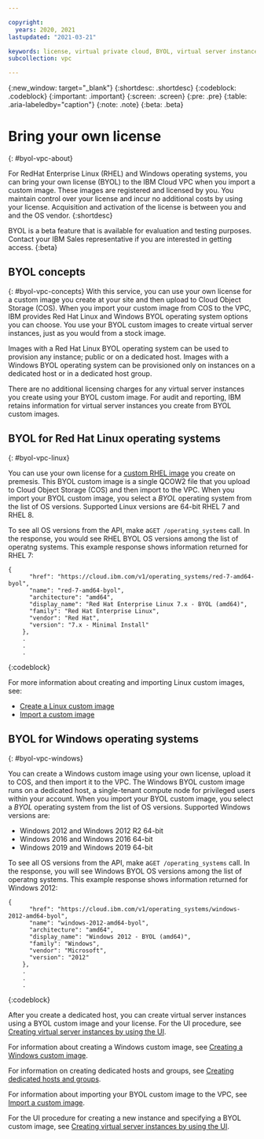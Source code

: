 ```yaml
---

copyright:
  years: 2020, 2021
lastupdated: "2021-03-21"

keywords: license, virtual private cloud, BYOL, virtual server instance, instance, custom image, encryption
subcollection: vpc

---
```

{:new_window: target="_blank"}
{:shortdesc: .shortdesc}
{:codeblock: .codeblock}
{:important: .important}
{:screen: .screen}
{:pre: .pre}
{:table: .aria-labeledby="caption"}
{:note: .note}
{:beta: .beta}

# Bring your own license
{: #byol-vpc-about}

For RedHat Enterprise Linux (RHEL) and Windows operating systems, you can bring your own license (BYOL) to the IBM Cloud VPC when you import a custom image. These images are registered and licensed by you. You maintain control over your license and incur no additional costs by using your license. Acquisition and activation of the license is between you and and the OS vendor.
{:shortdesc}

BYOL is a beta feature that is available for evaluation and testing purposes. Contact your IBM Sales representative if you are interested in getting access.
{:beta}

## BYOL concepts
{: #byol-vpc-concepts}
With this service, you can use your own license for a custom image you create at your site and then upload to Cloud Object Storage (COS). When you import your custom image from COS to the VPC, IBM provides Red Hat Linux and Windows BYOL operating system options you can choose. You use your BYOL custom images to create virtual server instances, just as you would from a stock image. 

Images with a Red Hat Linux BYOL operating system can be used to provision any instance; public or on a dedicated host. Images with a Windows BYOL operating system can be provisioned only on instances on a dedicated host or in a dedicated host group.

There are no additional licensing charges for any virtual server instances you create using your BYOL custom image. For audit and reporting, IBM retains information for virtual server instances you create from BYOL custom images.

## BYOL for Red Hat Linux operating systems
{: #byol-vpc-linux}

You can use your own license for a [custom RHEL image](/docs/vpc?topic=vpc-create-linux-custom-image) you create on premesis. This BYOL custom image is a single QCOW2 file that you upload to Cloud Object Storage (COS) and then import to the VPC. When you import your BYOL custom image, you select a _BYOL_ operating system from the list of OS versions. Supported Linux versions are 64-bit RHEL 7 and RHEL 8. 

To see all OS versions from the API, make a`GET /operating_systems` call. In the response, you would see RHEL BYOL OS versions among the list of operatng systems. This example response shows information returned for RHEL 7:

```
{
      "href": "https://cloud.ibm.com/v1/operating_systems/red-7-amd64-byol",
      "name": "red-7-amd64-byol",
      "architecture": "amd64",
      "display_name": "Red Hat Enterprise Linux 7.x - BYOL (amd64)",
      "family": "Red Hat Enterprise Linux",
      "vendor": "Red Hat",
      "version": "7.x - Minimal Install"
    },
    .
    .
    .
```
{:codeblock}

For more information about creating and importing Linux custom images, see:

* [Create a Linux custom image](/docs/vpc?topic=vpc-create-linux-custom-image)
* [Import a custom image](/docs/vpc?topic=vpc-managing-images#import-custom-image)

## BYOL for Windows operating systems
{: #byol-vpc-windows}

You can create a Windows custom image using your own license, upload it to COS, and then import it to the VPC. The Windows BYOL custom image runs on a dedicated host, a single-tenant compute node for privileged users within your account. When you import your BYOL custom image, you select a _BYOL_ operating system from the list of OS versions. Supported Windows versions are:

* Windows 2012 and Windows 2012 R2 64-bit
* Windows 2016 and Windows 2016 64-bit
* Windows 2019 and Windows 2019 64-bit

To see all OS versions from the API, make a`GET /operating_systems` call. In the response, you will see Windows BYOL OS versions among the list of operatng systems. This example response shows information returned for Windows 2012:

```
{
      "href": "https://cloud.ibm.com/v1/operating_systems/windows-2012-amd64-byol",
      "name": "windows-2012-amd64-byol",
      "architecture": "amd64",
      "display_name": "Windows 2012 - BYOL (amd64)",
      "family": "Windows",
      "vendor": "Microsoft",
      "version": "2012"
    },
    .
    .
    .
```
{:codeblock}

After you create a dedicated host, you can create virtual server instances using a BYOL custom image and your license. For the UI procedure, see [Creating virtual server instances by using the UI](/docs/vpc?topic=vpc-creating-virtual-servers).

For information about creating a Windows custom image, see [Creating a Windows custom image](/docs/vpc?topic=vpc-create-windows-custom-image).

For information on creating dedicated hosts and groups, see [Creating dedicated hosts and groups](./docs/vpc?topic=vpc-creating-dedicated-hosts-instances).

For information about importing your BYOL custom image to the VPC, see [Import a custom image](/docs/vpc?topic=vpc-managing-images#import-custom-image).

For the UI procedure for creating a new instance and specifying a BYOL custom image, see [Creating virtual server instances by using the UI](/docs/vpc?topic=vpc-creating-virtual-servers).
